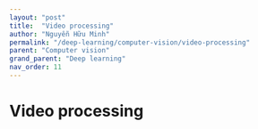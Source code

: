 ```yaml
---
layout: "post"
title:  "Video processing"
author: "Nguyễn Hữu Minh"
permalink: "/deep-learning/computer-vision/video-processing"
parent: "Computer vision"
grand_parent: "Deep learning"
nav_order: 11
---
```


# Video processing
